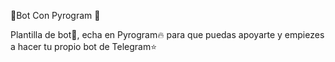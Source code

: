 🔰Bot Con Pyrogram 🔰

Plantilla de bot💢, echa en Pyrogram🔥
para que puedas apoyarte y empiezes 
a hacer tu propio bot de Telegram⭐